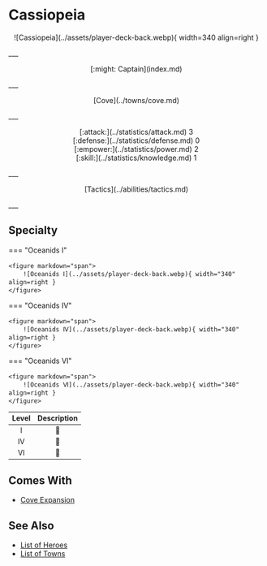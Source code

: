 # Cassiopeia

<p style="text-align: center;" markdown>![Cassiopeia](../assets/player-deck-back.webp){ width=340 align=right }</p>
___
<p style="text-align: center;" markdown>[:might: Captain](index.md)</p>
___
<p style="text-align: center;" markdown>[Cove](../towns/cove.md)</p>
___

<p style="text-align: center;" markdown>[:attack:](../statistics/attack.md)&nbsp;3</br>[:defense:](../statistics/defense.md)&nbsp;0</br>[:empower:](../statistics/power.md)&nbsp;2</br>[:skill:](../statistics/knowledge.md)&nbsp;1</p>
___
<p style="text-align: center;" markdown>[Tactics](../abilities/tactics.md)</p>
___

## Specialty

=== "Oceanids Ⅰ"

    <figure markdown="span">
        ![Oceanids Ⅰ](../assets/player-deck-back.webp){ width="340" align=right }
    </figure>

=== "Oceanids Ⅳ"

    <figure markdown="span">
        ![Oceanids Ⅳ](../assets/player-deck-back.webp){ width="340" align=right }
    </figure>

=== "Oceanids Ⅵ"

    <figure markdown="span">
        ![Oceanids Ⅵ](../assets/player-deck-back.webp){ width="340" align=right }
    </figure>


| Level | Description |
| :---: | :---: |
| Ⅰ | 🚧 |
| Ⅳ | 🚧 |
| Ⅵ | 🚧 |


## Comes With

- [Cove Expansion](../content/cove_expansion.md)


## See Also

- [List of Heroes](index.md)
- [List of Towns](../towns/index.md)

